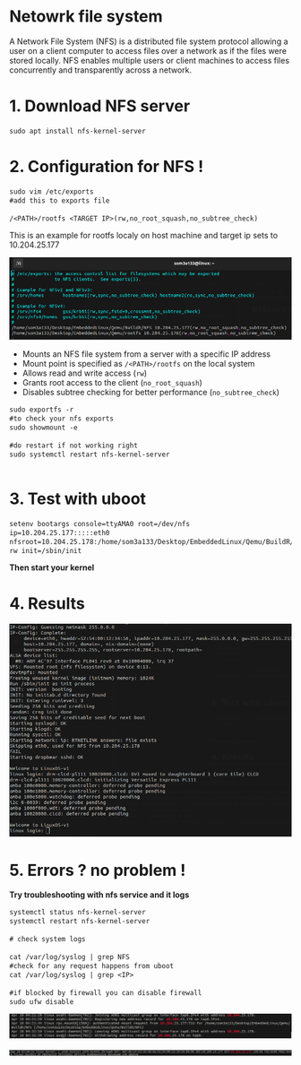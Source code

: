 # Netowrk file system

A Network File System (NFS) is a distributed file system protocol allowing a user on a client computer to access files over a network as if the files were stored locally. NFS enables multiple users or client machines to access files concurrently and transparently across a network.

# 1. Download  NFS server

```
sudo apt install nfs-kernel-server

```

# 2. Configuration for NFS !

```
sudo vim /etc/exports
#add this to exports file

/<PATH>/rootfs <TARGET IP>(rw,no_root_squash,no_subtree_check)

```

This is an example for rootfs localy on host machine  and target ip sets to 10.204.25.177

![1712715323573](image/README/1712715323573.png)

* Mounts an NFS file system from a server with a specific IP address
* Mount point is specified as `/<PATH>/rootfs` on the local system
* Allows read and write access (`rw`)
* Grants root access to the client (`no_root_squash`)
* Disables subtree checking for better performance (`no_subtree_check`)

```
sudo exportfs -r
#to check your nfs exports
sudo showmount -e 

#do restart if not working right
sudo systemctl restart nfs-kernel-server


```

# 3. Test with uboot

```
setenv bootargs console=ttyAMA0 root=/dev/nfs ip=10.204.25.177:::::eth0 nfsroot=10.204.25.178:/home/som3a133/Desktop/EmbeddedLinux/Qemu/BuildR/NFS,nfsvers=3,tcp rw init=/sbin/init

```

**Then start your kernel**

# 4. Results

![1712715772865](image/README/1712715772865.png)

# 5. Errors ? no problem !

**Try troubleshooting with nfs service and it logs**

```
systemctl status nfs-kernel-server
systemctl restart nfs-kernel-server

# check system logs

cat /var/log/syslog | grep NFS
#check for any request happens from uboot
cat /var/log/syslog | grep <IP>

#if blocked by firewall you can disable firewall
sudo ufw disable

```

![1712716463633](image/README/1712716463633.png)

![1716857642493](image/README/1716857642493.png)
